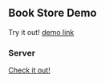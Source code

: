 ## Book Store Demo

Try it out! [demo link](https://niradler.github.io/book_store_client/) 

### Server 
 [Check it out!](https://github.com/niradler/book_store_server_adonis) 
